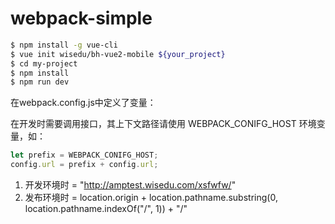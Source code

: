 # webpack-simple

``` bash
$ npm install -g vue-cli
$ vue init wisedu/bh-vue2-mobile ${your_project}
$ cd my-project
$ npm install
$ npm run dev
```

在webpack.config.js中定义了变量：

在开发时需要调用接口，其上下文路径请使用 WEBPACK_CONIFG_HOST 环境变量，如：
``` js
let prefix = WEBPACK_CONIFG_HOST;
config.url = prefix + config.url;
```

1. 开发环境时 = "http://amptest.wisedu.com/xsfwfw/"
1. 发布环境时 = location.origin + location.pathname.substring(0, location.pathname.indexOf("/", 1)) + "/"
